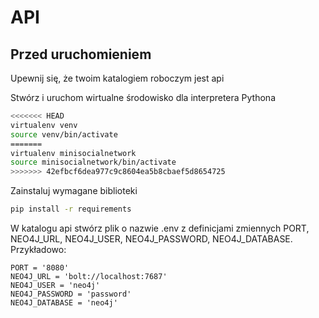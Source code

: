 # API

## Przed uruchomieniem

Upewnij się, że twoim katalogiem roboczym jest api

Stwórz i uruchom wirtualne środowisko dla interpretera Pythona

```bash
<<<<<<< HEAD
virtualenv venv
source venv/bin/activate
=======
virtualenv minisocialnetwork
source minisocialnetwork/bin/activate
>>>>>>> 42efbcf6dea977c9c8604ea5b8cbaef5d8654725
```

Zainstaluj wymagane biblioteki

```bash
pip install -r requirements
```

W katalogu api stwórz plik o nazwie .env z definicjami zmiennych PORT, NEO4J_URL, NEO4J_USER, NEO4J_PASSWORD, NEO4J_DATABASE. Przykładowo:

```dotenv
PORT = '8080'
NEO4J_URL = 'bolt://localhost:7687'
NEO4J_USER = 'neo4j'
NEO4J_PASSWORD = 'password'
NEO4J_DATABASE = 'neo4j'
```
